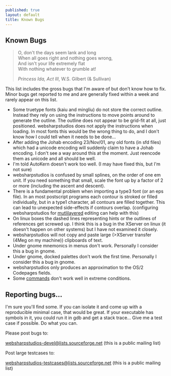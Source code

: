 ```yaml
---
published: true
layout: default
title: Known Bugs
---
```


Known Bugs
----------

> O, don't the days seem lank and long  
> When all goes right and nothing goes wrong,  
> And isn't your life extremely flat  
> With nothing whatever to grumble at!
> 
> *Princess Ida, Act III*, W.S. Gilbert (& Sullivan)

This list includes the gross bugs that I'm aware of but don't know how
to fix. Minor bugs get reported to me and are generally fixed within a
week and rarely appear on this list.

-   Some truetype fonts (kaiu and mingliu) do not store the correct
    outline. Instead they rely on using the instructions to move points
    around to generate the outline. The outline does not appear to be
    grid-fit at all, just positioned. websharpstudios does not apply the
    instructions when loading. In most fonts this would be the wrong
    thing to do, and I don't know how I could tell when it needs to be
    done...
-   After adding the Johab encoding 23/Nov/01, any old fonts (in sfd
    files) which had a unicode encoding will suddenly claim to have a
    Johab encoding. I don't see a way around this at the moment. Just
    reencode them as unicode and all should be well.
-   I'm told AutoKern doesn't work too well. (I may have fixed this, but
    I'm not sure)
-   websharpstudios is confused by small splines, on the order of one em unit.
    If you need something that small, scale the font up by a factor of 2
    or more (including the ascent and descent).
-   There is a fundamental problem when importing a type3 font (or an
    eps file). In an most postscript programs each contour is stroked or
    filled individually, but in a type1 character, all contours are
    filled together. This can lead to unexpected side-effects if
    contours overlap. (configuring websharpstudios for
    [mutlilayered](multilayer.html) editing can help with this)
-   On linux boxes the dashed lines representing hints or the outlines
    of references get screwed up. I think this is a bug in the XServer
    on linux (it doesn't happen on other systems) but I have not
    examined it closely.
-   websharpstudios will not copy and paste large (\>XServer transfer (4Meg on
    my machine)) clipboards of text.
-   Under gnome mnemonics in menus don't work. Personally I consider
    this a bug in gnome.
-   Under gnome, docked palettes don't work the first time. Personally I
    consider this a bug in gnome.
-   websharpstudios only produces an approximation to the OS/2 Codepages
    fields.
-   Some [commands](index.html#badcommands) don't work well in extreme
    conditions.

Reporting bugs...
-----------------

I'm sure you'll find some. If you can isolate it and come up with a
reproducible minimal case, that would be great. If your executable has
symbols in it, you could run it in gdb and get a stack trace... Give me
a test case if possible. Do what you can.

Please post bugs to:

[websharpstudios-devel@lists.sourceforge.net](mailto:websharpstudios-devel@lists.sourceforge.net)
(this is a public mailing list)

Post large testcases to:

[websharpstudios-testcases@lists.sourceforge.net](mailto:websharpstudios-testcases@lists.sourceforge.net)
(this is a public mailing list)
